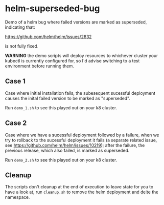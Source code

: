# helm-superseded-bug

Demo of a helm bug where failed versions are marked as superseded, indicating that:

https://github.com/helm/helm/issues/2832

is not fully fixed.

**WARNING** the demo scripts will deploy resources to whichever cluster your kubectl is currently configured for, so I'd advise switching to a test environment before running them.

## Case 1

Case where initial installation fails, the subesequent sucessful deployment causes the inital failed version to be marked as "superseded".

Run `demo_1.sh` to see this played out on your k8 cluster.

## Case 2

Case where we have a sucessful deployment followed by a failure, when we try to rollback to the sucessful deployment it fails (a separate related issue, see https://github.com/helm/helm/issues/10219); after the failure, the previous release, which also failed, is marked as superseded.

Run `demo_2.sh` to see this played out on your k8 cluster.

## Cleanup

The scripts don't cleanup at the end of execution to leave state for you to have a look at, run `cleanup.sh` to remove the helm deployment and delte the namespace.
